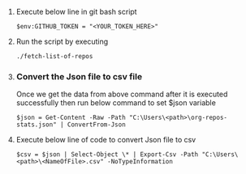 1.  Execute below line in git bash script

        $env:GITHUB_TOKEN = "<YOUR_TOKEN_HERE>"

2.  Run the script by executing

        ./fetch-list-of-repos

3.  <h3>Convert the Json file to csv file</h3>
    Once we get the data from above command after it is executed successfully then run below command to set $json variable

        $json = Get-Content -Raw -Path "C:\Users\<path>\org-repos-stats.json" | ConvertFrom-Json

4.  Execute below line of code to convert Json file to csv

        $csv = $json | Select-Object \* | Export-Csv -Path "C:\Users\<path>\<NameOfFile>.csv" -NoTypeInformation
